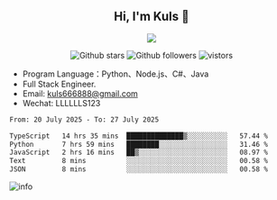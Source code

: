 <h2 align="center"> Hi, I'm Kuls 👋 </h2>
<p align="center">
    <p align="center">
        <img src=" https://avatars.githubusercontent.com/u/42165104?s=460&u=5c7fbf0bce7d4b38a15a44676e6f64b529e47598&v=4"/>
    </p>
    <p align="center">
      <img src="https://img.shields.io/github/stars/hellokuls?style=social" alt="Github stars" />
      <img src="https://img.shields.io/github/followers/hellokuls?style=social" alt="Github followers" />
      <img src="https://visitor-badge.glitch.me/badge?page_id=hellokuls.readme" alt="vistors" />
    </p>
</p>

- Program Language：Python、Node.js、C#、Java
- Full Stack Engineer.
- Email: kuls666888@gmail.com
- Wechat: LLLLLLS123

<!--START_SECTION:waka-->

```txt
From: 20 July 2025 - To: 27 July 2025

TypeScript   14 hrs 35 mins  ██████████████▒░░░░░░░░░░   57.44 %
Python       7 hrs 59 mins   ████████░░░░░░░░░░░░░░░░░   31.46 %
JavaScript   2 hrs 16 mins   ██▒░░░░░░░░░░░░░░░░░░░░░░   08.97 %
Text         8 mins          ░░░░░░░░░░░░░░░░░░░░░░░░░   00.58 %
JSON         8 mins          ░░░░░░░░░░░░░░░░░░░░░░░░░   00.58 %
```

<!--END_SECTION:waka-->

![info](https://github-readme-stats.vercel.app/api?username=hellokuls&show_icons=true&count_private=true&hide=prs&theme=default_repocard)


